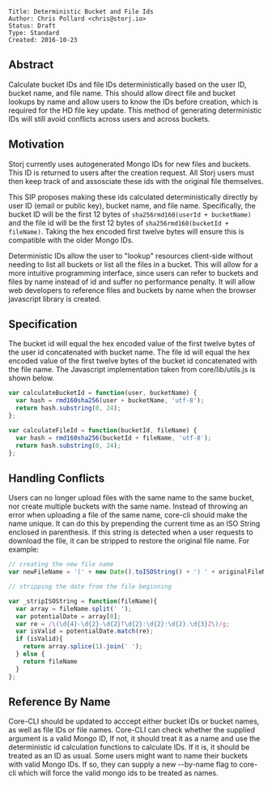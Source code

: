 ```
Title: Deterministic Bucket and File Ids
Author: Chris Pollard <chris@storj.io>
Status: Draft
Type: Standard
Created: 2016-10-23
```

Abstract
--------

Calculate bucket IDs and file IDs deterministically based on the user ID, bucket name, and file name. This should allow direct file and bucket lookups by name and allow users to know the IDs before creation, which is required for the HD file key update. This method of generating deterministic IDs will still avoid conflicts across users and across buckets.

Motivation
----------

Storj currently uses autogenerated Mongo IDs for new files and buckets. This ID is returned to users after the creation request. All Storj users must then keep track of and assosciate these ids with the original file themselves.

This SIP proposes making these ids calculated deterministically directly by user ID (email or public key), bucket name, and file name. Specifically, the bucket ID will be the first 12 bytes of `sha256rmd160(userId + bucketName)` and the file id will be the first 12 bytes of `sha256rmd160(bucketId + fileName)`. Taking the hex encoded first twelve bytes will ensure this is compatible with the older Mongo IDs.

Deterministic IDs allow the user to "lookup" resources client-side without needing to list all buckets or list all the files in a bucket. This will allow for a more intuitive programming interface, since users can refer to buckets and files by name instead of id and suffer no performance penalty. It will allow web developers to reference files and buckets by name when the browser javascript library is created.


Specification
-------------

The bucket id will equal the hex encoded value of the first twelve bytes of the user id concatenated with bucket name. The file id will equal the hex encoded value of the first twelve bytes of the bucket id concatenated with the file name. The Javascript implementation taken from core/lib/utils.js is shown below.

```javascript
var calculateBucketId = function(user, bucketName) {
  var hash = rmd160sha256(user + bucketName, 'utf-8');
  return hash.substring(0, 24);
};

var calculateFileId = function(bucketId, fileName) {
  var hash = rmd160sha256(bucketId + fileName, 'utf-8');
  return hash.substring(0, 24);
};

```

Handling Conflicts
------------------

Users can no longer upload files with the same name to the same bucket, nor create multiple buckets with the same name. Instead of throwing an error when uploading a file of the same name, core-cli should make the name unique. It can do this by prepending the current time as an ISO String enclosed in parenthesis. If this string is detected when a user requests to download the file, it can be stripped to restore the original file name. For example:

```javascript
// creating the new file name
var newFileName = '(' + new Date().toISOString() + ') ' + originalFileName;
```

```javascript
// stripping the date from the file beginning

var _stripISOString = function(fileName){
  var array = fileName.split(' ');
  var potentialDate = array[0];
  var re = /\(\d{4}-\d{2}-\d{2}T\d{2}:\d{2}:\d{2}.\d{3}Z\)/g;
  var isValid = potentialDate.match(re);
  if (isValid){
    return array.splice(1).join(' ');
  } else {
    return fileName
  }
};
```

Reference By Name
-----------------

Core-CLI should be updated to acccept either bucket IDs or bucket names, as well as file IDs or file names. Core-CLI can check whether the supplied argument is a valid Mongo ID, If not, it should treat it as a name and use the deterministic id calculation functions to calculate IDs. If it is, it should be treated as an ID as usual. Some users might want to name their buckets with valid Mongo IDs. If so, they can supply a new --by-name flag to core-cli which will force the valid mongo ids to be treated as names.